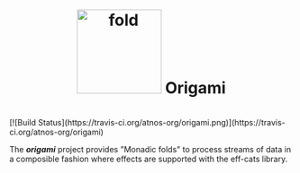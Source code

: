 # <center><img src="http://upload.wikimedia.org/wikipedia/commons/f/fd/Origami-crane.jpg" alt="fold" width="150px"/> Origami </center>
<br/>
[![Build Status](https://travis-ci.org/atnos-org/origami.png)](https://travis-ci.org/atnos-org/origami)

The ***origami*** project provides "Monadic folds" to process streams of data in a composible fashion where effects are
 supported with the eff-cats library.
